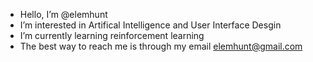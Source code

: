 - Hello, I’m @elemhunt
- I’m interested in Artifical Intelligence and User Interface Desgin
- I’m currently learning reinforcement learning
- The best way to reach me is through my email elemhunt@gmail.com
